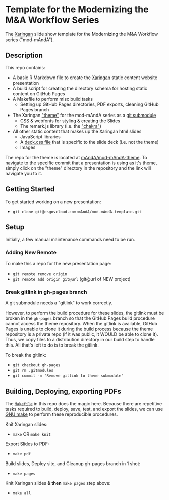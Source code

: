 # Template for the Modernizing the M&A Workflow Series
The [Xaringan](https://github.com/yihui/xaringan) slide show template for the Modernizing the M&A Workflow series ("mod-mAndA").

## Description
This repo contains:

- A basic R Markdown file to create the [Xaringan](https://github.com/yihui/xaringan) static content website presentation
- A build script for creating the directory schema for hosting static content on GitHub Pages
- A Makefile to perform misc build tasks
    - Setting up GitHub Pages directories, PDF exports, cleaning GitHub Pages branch
- The Xaringan ["theme"](https://github.com/yihui/xaringan/wiki/Themes) for the mod-mAndA series as a [git submodule](https://git-scm.com/docs/gitsubmodules)
    - CSS & webfonts for styling & creating the Slides
    - The remark.js library (i.e. the ["chakra"](https://cran.r-project.org/web/packages/xaringan/xaringan.pdf#Rfn.moon.Rul.reader.1))
- All other static content that makes up the Xaringan html slides
    - JavaScript libraries
    - A [deck.css file](assets/css/deck.css) that is specific to the slide deck (i.e. not the theme)
    - Images

The repo for the theme is located at [mAndA/mod-mAndA-theme](https://esgovcloud.com/mAndA/mod-mAndA-theme). To navigate to the specific commit that a presentation is using as it's theme, simply click on the "theme" directory in the repository and the link will navigate you to it.

## Getting Started

To get started working on a new presentation:

- `git clone git@esgovcloud.com:mAndA/mod-mAndA-template.git`

## Setup

Initially, a few manual maintenance commands need to be run.

### Adding New Remote

To make this a repo for the new presentation page:

- `git remote remove origin`
- `git remote add origin git@url` (git@url of NEW project)


### Break gitlink in gh-pages branch

A git submodule needs a "gitlink" to work correctly.

However, to perform the build procedure for these slides, the gitlink must be broken in the `gh-pages` branch so that the GitHub Pages build procedure cannot access the theme repository. When the gitlink is available, GitHub Pages is unable to clone it during the build process because the theme repository is a private repo (if it was public, it WOULD be able to clone it). Thus, we copy files to a distribution directory in our build step to handle this. All that's left to do is to break the gitlink.

To break the gitlink:

- `git checkout gh-pages`
- `git rm .gitmodules`
- `git commit -m "Remove gitlink to theme submodule"`

## Building, Deploying, exporting PDFs

The [`Makefile`](Makefile) in this repo does the magic here. Because there are repetitive tasks required to build, deploy, save, test, and export the slides, we can use [GNU make](https://www.gnu.org/software/make/manual/make.html) to perform these reproducible procedures.

Knit Xaringan slides:

- `make` OR `make knit`

Export Slides to PDF:

- `make pdf`

Build slides, Deploy site, and Cleanup gh-pages branch in 1 shot:

- `make pages`

Knit Xaringan slides **& then** `make pages` step above:

- `make all`
